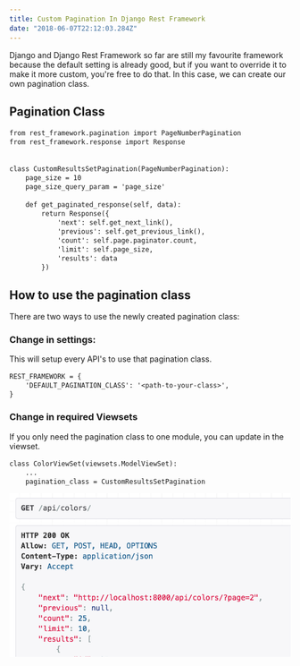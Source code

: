 ```yaml
---
title: Custom Pagination In Django Rest Framework
date: "2018-06-07T22:12:03.284Z"
---
```


Django and Django Rest Framework so far are still my favourite framework because the default setting is already good, but if you want to override it to make it more custom, you're free to do that. In this case, we can create our own pagination class.

## Pagination Class

```
from rest_framework.pagination import PageNumberPagination
from rest_framework.response import Response


class CustomResultsSetPagination(PageNumberPagination):
    page_size = 10
    page_size_query_param = 'page_size'
    
    def get_paginated_response(self, data):
        return Response({
            'next': self.get_next_link(),
            'previous': self.get_previous_link(),
            'count': self.page.paginator.count,
            'limit': self.page_size,
            'results': data
        })
```

## How to use the pagination class

There are two ways to use the newly created pagination class:

### Change in settings:

This will setup every API's to use that pagination class.

```
REST_FRAMEWORK = {
    'DEFAULT_PAGINATION_CLASS': '<path-to-your-class>',
}
```

### Change in required Viewsets

If you only need the pagination class to one module, you can update in the viewset.

```
class ColorViewSet(viewsets.ModelViewSet):
    ...
    pagination_class = CustomResultsSetPagination
```

![screenshot](./screenshot.png)
